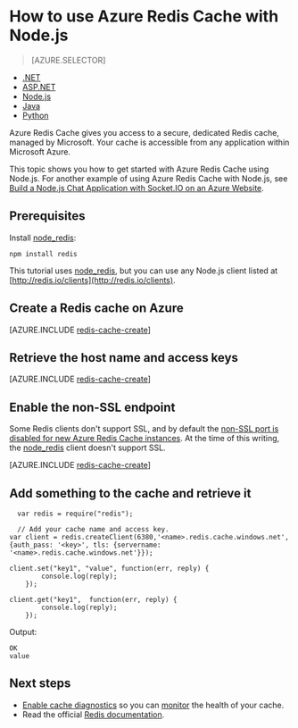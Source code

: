 <properties
	pageTitle="How to use Azure Redis Cache with Node.js | Microsoft Azure"
	description="Get started with Azure Redis Cache using Node.js and node_redis."
	services="redis-cache"
	documentationCenter=""
	authors="steved0x"
	manager="erikre"
	editor="v-lincan"/>

<tags
	ms.service="cache"
	ms.devlang="nodejs"
	ms.topic="hero-article"
	ms.tgt_pltfrm="cache-redis"
	ms.workload="tbd"
	ms.date="05/24/2016"
	ms.author="sdanie"/>

# How to use Azure Redis Cache with Node.js

> [AZURE.SELECTOR]
- [.NET](cache-dotnet-how-to-use-azure-redis-cache.md)
- [ASP.NET](cache-web-app-howto.md)
- [Node.js](cache-nodejs-get-started.md)
- [Java](cache-java-get-started.md)
- [Python](cache-python-get-started.md)

Azure Redis Cache gives you access to a secure, dedicated Redis cache, managed by Microsoft. Your cache is accessible from any application within Microsoft Azure.

This topic shows you how to get started with Azure Redis Cache using Node.js. For another example of using Azure Redis Cache with Node.js, see [Build a Node.js Chat Application with Socket.IO on an Azure Website](../app-service-web/web-sites-nodejs-chat-app-socketio.md).


## Prerequisites

Install [node_redis](https://github.com/mranney/node_redis):

    npm install redis

This tutorial uses [node_redis](https://github.com/mranney/node_redis), but you can use any Node.js client listed at [http://redis.io/clients](http://redis.io/clients).

## Create a Redis cache on Azure

[AZURE.INCLUDE [redis-cache-create](../../includes/redis-cache-create.md)]

## Retrieve the host name and access keys

[AZURE.INCLUDE [redis-cache-create](../../includes/redis-cache-access-keys.md)]


## Enable the non-SSL endpoint

Some Redis clients don't support SSL, and by default the [non-SSL port is disabled for new Azure Redis Cache instances](cache-configure.md#access-ports). At the time of this writing, the [node_redis](https://github.com/mranney/node_redis) client doesn't support SSL. 

[AZURE.INCLUDE [redis-cache-create](../../includes/redis-cache-non-ssl-port.md)]


## Add something to the cache and retrieve it

	  var redis = require("redis");
	
	  // Add your cache name and access key.
	var client = redis.createClient(6380,'<name>.redis.cache.windows.net', {auth_pass: '<key>', tls: {servername: '<name>.redis.cache.windows.net'}});
	
	client.set("key1", "value", function(err, reply) {
		    console.log(reply);
		});
	
	client.get("key1",  function(err, reply) {
		    console.log(reply);
		});

Output:

	OK
	value


## Next steps

- [Enable cache diagnostics](cache-how-to-monitor.md#enable-cache-diagnostics) so you can [monitor](cache-how-to-monitor.md) the health of your cache.
- Read the official [Redis documentation](http://redis.io/documentation).



